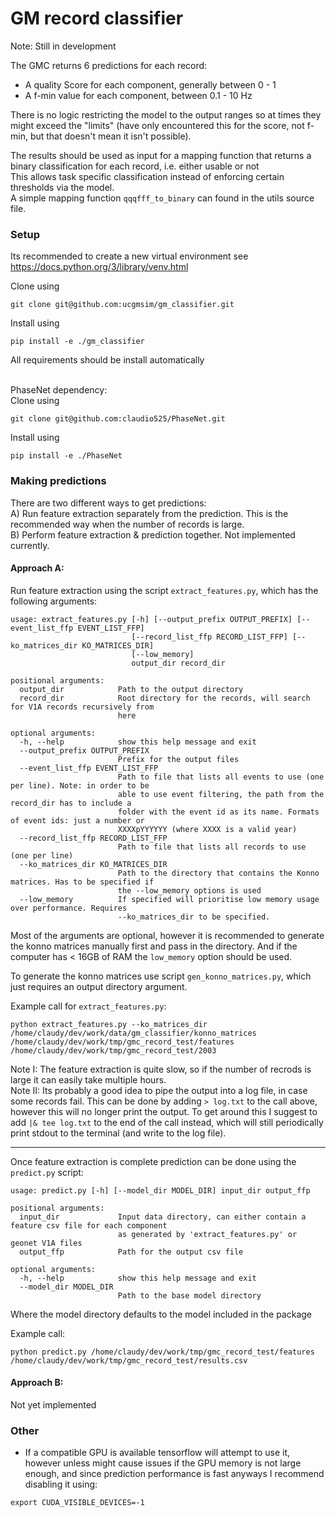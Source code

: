 # GM record classifier

Note: Still in development

The GMC returns 6 predictions for each record:
- A quality Score for each component, generally between 0 - 1  
- A f-min value for each component, between 0.1 - 10 Hz

There is no logic restricting the model to the output ranges so at times they might exceed
the "limits" (have only encountered this for the score, not f-min, but that doesn't mean it isn't possible). 

The results should be used as input for a mapping function that returns a binary classification
for each record, i.e. either usable or not\
This allows task specific classification instead of enforcing certain thresholds via the model.\
A simple mapping function `qqqfff_to_binary` can found in the utils source file.

### Setup
Its recommended to create a new virtual environment see https://docs.python.org/3/library/venv.html  

Clone using
```
git clone git@github.com:ucgmsim/gm_classifier.git
``` 

Install using
```shell script
pip install -e ./gm_classifier
```
All requirements should be install automatically

\
PhaseNet dependency:\
Clone using
```shell script
git clone git@github.com:claudio525/PhaseNet.git
```   

Install using
```shell script
pip install -e ./PhaseNet
``` 

### Making predictions

There are two different ways to get predictions:\
A) Run feature extraction separately from the prediction. This is the recommended way 
when the number of records is large.\
B) Perform feature extraction & prediction together. Not implemented currently.   

#### Approach A:

Run feature extraction using the script `extract_features.py`, which has the following 
arguments:
```
usage: extract_features.py [-h] [--output_prefix OUTPUT_PREFIX] [--event_list_ffp EVENT_LIST_FFP]
                           [--record_list_ffp RECORD_LIST_FFP] [--ko_matrices_dir KO_MATRICES_DIR]
                           [--low_memory]
                           output_dir record_dir

positional arguments:
  output_dir            Path to the output directory
  record_dir            Root directory for the records, will search for V1A records recursively from
                        here

optional arguments:
  -h, --help            show this help message and exit
  --output_prefix OUTPUT_PREFIX
                        Prefix for the output files
  --event_list_ffp EVENT_LIST_FFP
                        Path to file that lists all events to use (one per line). Note: in order to be
                        able to use event filtering, the path from the record_dir has to include a
                        folder with the event id as its name. Formats of event ids: just a number or
                        XXXXpYYYYYY (where XXXX is a valid year)
  --record_list_ffp RECORD_LIST_FFP
                        Path to file that lists all records to use (one per line)
  --ko_matrices_dir KO_MATRICES_DIR
                        Path to the directory that contains the Konno matrices. Has to be specified if
                        the --low_memory options is used
  --low_memory          If specified will prioritise low memory usage over performance. Requires
                        --ko_matrices_dir to be specified.
```
Most of the arguments are optional, however it is recommended to generate the konno matrices 
manually first and pass in the directory.
And if the computer has < 16GB of RAM the `low_memory` option should be used.

To generate the konno matrices use script `gen_konno_matrices.py`, which just requires an output
directory argument.

Example call for `extract_features.py`:
```shell script
python extract_features.py --ko_matrices_dir /home/claudy/dev/work/data/gm_classifier/konno_matrices /home/claudy/dev/work/tmp/gmc_record_test/features /home/claudy/dev/work/tmp/gmc_record_test/2003
```
Note I: The feature extraction is quite slow, so if the number of recrods is large it can easily take multiple hours.\
Note II: Its probably a good idea to pipe the output into a log file, in case some records fail. 
This can be done by adding `> log.txt` to the call above, however this will no longer print the output. To get around this
I suggest to add `|& tee log.txt` to the end of the call instead, which will still periodically print stdout to the terminal (and write to the log file).  

---
Once feature extraction is complete prediction can be done using the `predict.py` script:
```
usage: predict.py [-h] [--model_dir MODEL_DIR] input_dir output_ffp

positional arguments:
  input_dir             Input data directory, can either contain a feature csv file for each component
                        as generated by 'extract_features.py' or geonet V1A files
  output_ffp            Path for the output csv file

optional arguments:
  -h, --help            show this help message and exit
  --model_dir MODEL_DIR
                        Path to the base model directory
```
Where the model directory defaults to the model included in the package

Example call:
```shell script
python predict.py /home/claudy/dev/work/tmp/gmc_record_test/features /home/claudy/dev/work/tmp/gmc_record_test/results.csv
```

#### Approach B:
Not yet implemented 

### Other
- If a compatible GPU is available tensorflow will attempt to use it, however 
unless might cause issues if the GPU memory is not large enough, and since prediction
performance is fast anyways I recommend disabling it using:
```shell script
export CUDA_VISIBLE_DEVICES=-1
```
 

   

